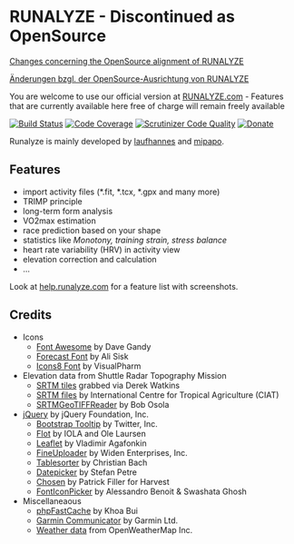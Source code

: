 # RUNALYZE - Discontinued as OpenSource

[Changes concerning the OpenSource alignment of RUNALYZE](https://blog.runalyze.com/allgemein-en/changes-opensource-alignment/)

[Änderungen bzgl. der OpenSource-Ausrichtung von RUNALYZE](https://blog.runalyze.com/de/allgemein/aenderungen-opensource-ausrichtung/)

You are welcome to use our official version at [RUNALYZE.com](https://runalyze.com) - Features that are currently available here free of charge will remain freely available


[![Build Status](https://travis-ci.org/Runalyze/Runalyze.svg?branch=master)](https://travis-ci.org/Runalyze/Runalyze)
[![Code Coverage](https://scrutinizer-ci.com/g/Runalyze/Runalyze/badges/coverage.png?b=master)](https://scrutinizer-ci.com/g/Runalyze/Runalyze/?branch=master)
[![Scrutinizer Code Quality](https://scrutinizer-ci.com/g/Runalyze/Runalyze/badges/quality-score.png?b=master)](https://scrutinizer-ci.com/g/Runalyze/Runalyze/?branch=master)
[![Donate](https://img.shields.io/badge/Donate-PayPal-green.svg)](https://www.paypal.com/cgi-bin/webscr?cmd=_s-xclick&hosted_button_id=97LV7VEAG4KK6)

Runalyze is mainly developed by [laufhannes](https://github.com/laufhannes) and [mipapo](https://github.com/mipapo).

## Features
 * import activity files (*.fit, *.tcx, *.gpx and many more)
 * TRIMP principle
 * long-term form analysis
 * VO2max estimation
 * race prediction based on your shape
 * statistics like *Monotony, training strain, stress balance*
 * heart rate variability (HRV) in activity view
 * elevation correction and calculation
 * ...

Look at [help.runalyze.com](https://help.runalyze.com/en/latest/features.html) for a feature list with screenshots.


## Credits
* Icons
  * [Font Awesome](http://fontawesome.io/) by Dave Gandy
  * [Forecast Font](http://forecastfont.iconvau.lt/) by Ali Sisk
  * [Icons8 Font](https://icons8.com/) by VisualPharm
* Elevation data from Shuttle Radar Topography Mission
  * [SRTM tiles](http://dwtkns.com/srtm/) grabbed via Derek Watkins
  * [SRTM files](http://srtm.csi.cgiar.org/) by International Centre for Tropical  Agriculture (CIAT)
  * [SRTMGeoTIFFReader](https://www.osola.org.uk/elevations/index.htm) by Bob Osola
* [jQuery](https://jquery.org/) by jQuery Foundation, Inc.
  * [Bootstrap Tooltip](https://bootstrapdocs.com/v2.0.0/docs/javascript.html#tooltips) by Twitter, Inc.
  * [Flot](http://www.flotcharts.org/) by IOLA and Ole Laursen
  * [Leaflet](http://leafletjs.com/) by Vladimir Agafonkin
  * [FineUploader](https://github.com/Widen/fine-uploader) by Widen Enterprises, Inc.
  * [Tablesorter](http://tablesorter.com/docs/) by Christian Bach
  * [Datepicker](http://www.eyecon.ro/) by Stefan Petre
  * [Chosen](https://www.getharvest.com/) by Patrick Filler for Harvest
  * [FontIconPicker](https://codeb.it/) by Alessandro Benoit &amp; Swashata Ghosh
* Miscellaneaous
  * [phpFastCache](https://github.com/khoaofgod/phpfastcache) by Khoa Bui
  * [Garmin Communicator](https://software.garmin.com/de-DE/gcp.html) by Garmin Ltd.
  * [Weather data](http://openweathermap.org) from OpenWeatherMap Inc.
